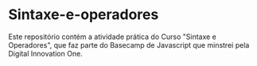 # Sintaxe-e-operadores
Este repositório contém a atividade prática do Curso "Sintaxe e Operadores", que faz parte do Basecamp de Javascript que minstrei pela Digital Innovation One.

